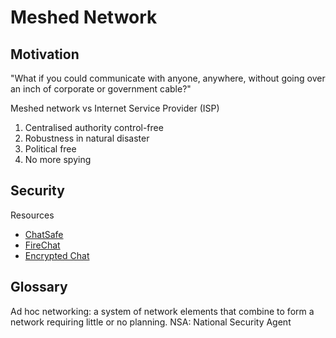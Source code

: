 # Meshed Network

## Motivation

"What if you could communicate with anyone, anywhere, without going over an inch of corporate or government cable?"

Meshed network vs Internet Service Provider (ISP)
1. Centralised authority control-free
2. Robustness in natural disaster
3. Political free
4. No more spying

## Security

Resources
* [ChatSafe]
* [FireChat]
* [Encrypted Chat]

[ChatSafe]: https://github.com/DavidTimms/ChatSafe
[FireChat]: https://firechat.firebaseapp.com
[Encrypted Chat]: http://www.pubnub.com/blog/sending-encrypted-chat-messages-tutorial/

## Glossary

Ad hoc networking: a system of network elements that combine to form a network requiring little or no planning.
NSA: National Security Agent